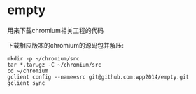 # empty
用来下载chromium相关工程的代码


下载相应版本的chromium的源码包并解压:
```shell
mkdir -p ~/chromium/src
tar *.tar.gz -C ~/chromium/src
cd ~/chromium
gclient config --name=src git@github.com:wpp2014/empty.git
gclient sync
```
